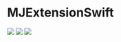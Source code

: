 # MJExtensionSwift
![](https://github.com/dacaizhao/MJExtensionSwift/blob/master/MJExtensionSwift/Assets.xcassets/dict.imageset/dict.png?raw=true)
![](https://github.com/dacaizhao/MJExtensionSwift/blob/master/MJExtensionSwift/Assets.xcassets/func.imageset/func.png?raw=true)
![](https://github.com/dacaizhao/MJExtensionSwift/blob/master/MJExtensionSwift/Assets.xcassets/result.imageset/result.png?raw=true)
